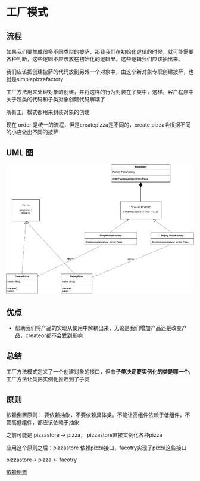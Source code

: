 # 工厂模式
## 流程
如果我们要生成很多不同类型的披萨，那我我们在初始化逻辑的时候，就可能需要各种判断，这些逻辑不应该放在初始化的逻辑里。这些逻辑我们应该抽出来。

我们应该把创建披萨的代码放到另外一个对象中，由这个新对象专职创建披萨，也就是simplepizzafactory

工厂方法用来处理对象的创建，并将这样的行为封装在子类中，这样，客户程序中关于超类的代码和子类对象创建代码解耦了

所有工厂模式都用来封装对象的创建

现在 order 是统一的流程，但是createpizza是不同的，create pizza会根据不同的小店做出不同的披萨


## UML 图
![uml图](./factory.png)


## 优点
* 帮助我们将产品的实现从使用中解耦出来，无论是我们增加产品还是改变产品，createor都不会受到影响


## 总结
工厂方法模式定义了一个创建对象的接口，但由**子类决定要实例化的类是哪一个**，工厂方法让类把实例化推迟到了子类

## 原则
依赖倒置原则： 要依赖抽象，不要依赖具体类。不能让高组件依赖于低组件，不管高低组件，都应该依赖于抽象 

之前可能是 pizzastore -> pizza， pizzastore直接实例化各种pizza 

应用这个原则之后：pizzastore 依赖pizza接口，facotry实现了pizza这些接口

pizzastore->  pizza <- facotry

[依赖倒置](https://zhuanlan.zhihu.com/p/92488185)